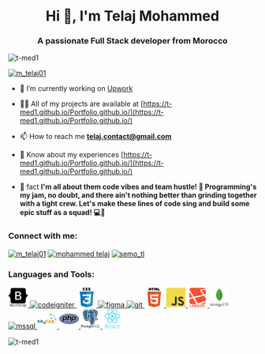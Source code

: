 <h1 align="center">Hi 👋, I'm Telaj Mohammed</h1>
<h3 align="center">A passionate Full Stack developer from Morocco</h3>
<img scr="https://github.com/t-med1/t-med1/assets/117160263/2f2f879e-e56f-4ab1-9467-ffe45b559150" align="right" width="400">
<p align="left"> <img src="https://komarev.com/ghpvc/?username=t-med1&label=Profile%20views&color=0e75b6&style=flat" alt="t-med1" /> </p>

<p align="left"> <a href="https://twitter.com/m_telaj01" target="blank"><img src="https://img.shields.io/twitter/follow/m_telaj01?logo=twitter&style=for-the-badge" alt="m_telaj01" /></a> </p>

- 🔭 I’m currently working on [Upwork](https://www.upwork.com/freelancers/~010fcc57ad5aa4ad2a)

- 👨‍💻 All of my projects are available at [https://t-med1.github.io/Portfolio.github.io/](https://t-med1.github.io/Portfolio.github.io/)

- 📫 How to reach me **telaj.contact@gmail.com**

- 📄 Know about my experiences [https://t-med1.github.io/Portfolio.github.io/](https://t-med1.github.io/Portfolio.github.io/)

- 🤝 fact **I'm all about them code vibes and team hustle! 🚀 Programming's my jam, no doubt, and there ain't nothing better than grinding together with a tight crew. Let's make these lines of code sing and build some epic stuff as a squad! 💻👊**

<h3 align="left">Connect with me:</h3>
<p align="left">
<a href="https://twitter.com/m_telaj01" target="blank"><img align="center" src="https://raw.githubusercontent.com/rahuldkjain/github-profile-readme-generator/master/src/images/icons/Social/twitter.svg" alt="m_telaj01" height="30" width="40" /></a>
<a href="https://www.linkedin.com/in/mohammed-telaj-420488264/" target="blank"><img align="center" src="https://raw.githubusercontent.com/rahuldkjain/github-profile-readme-generator/master/src/images/icons/Social/linked-in-alt.svg" alt="mohammed telaj" height="30" width="40" /></a>
<a href="https://www.instagram.com/__semotl/" target="blank"><img align="center" src="https://raw.githubusercontent.com/rahuldkjain/github-profile-readme-generator/master/src/images/icons/Social/instagram.svg" alt="semo_tl" height="30" width="40" /></a>
</p>

<h3 align="left">Languages and Tools:</h3>
<p align="left"> <a href="https://getbootstrap.com" target="_blank" rel="noreferrer"> <img src="https://raw.githubusercontent.com/devicons/devicon/master/icons/bootstrap/bootstrap-plain-wordmark.svg" alt="bootstrap" width="40" height="40"/> </a> <a href="https://codeigniter.com" target="_blank" rel="noreferrer"> <img src="https://cdn.worldvectorlogo.com/logos/codeigniter.svg" alt="codeigniter" width="40" height="40"/> </a> <a href="https://www.w3schools.com/css/" target="_blank" rel="noreferrer"> <img src="https://raw.githubusercontent.com/devicons/devicon/master/icons/css3/css3-original-wordmark.svg" alt="css3" width="40" height="40"/> </a> <a href="https://www.figma.com/" target="_blank" rel="noreferrer"> <img src="https://www.vectorlogo.zone/logos/figma/figma-icon.svg" alt="figma" width="40" height="40"/> </a> <a href="https://git-scm.com/" target="_blank" rel="noreferrer"> <img src="https://www.vectorlogo.zone/logos/git-scm/git-scm-icon.svg" alt="git" width="40" height="40"/> </a> <a href="https://www.w3.org/html/" target="_blank" rel="noreferrer"> <img src="https://raw.githubusercontent.com/devicons/devicon/master/icons/html5/html5-original-wordmark.svg" alt="html5" width="40" height="40"/> </a> <a href="https://developer.mozilla.org/en-US/docs/Web/JavaScript" target="_blank" rel="noreferrer"> <img src="https://raw.githubusercontent.com/devicons/devicon/master/icons/javascript/javascript-original.svg" alt="javascript" width="40" height="40"/> </a> <a href="https://laravel.com/" target="_blank" rel="noreferrer"> <img src="https://raw.githubusercontent.com/devicons/devicon/master/icons/laravel/laravel-plain-wordmark.svg" alt="laravel" width="40" height="40"/> </a> <a href="https://www.mongodb.com/" target="_blank" rel="noreferrer"> <img src="https://raw.githubusercontent.com/devicons/devicon/master/icons/mongodb/mongodb-original-wordmark.svg" alt="mongodb" width="40" height="40"/> </a> <a href="https://www.microsoft.com/en-us/sql-server" target="_blank" rel="noreferrer"> <img src="https://www.svgrepo.com/show/303229/microsoft-sql-server-logo.svg" alt="mssql" width="40" height="40"/> </a> <a href="https://www.mysql.com/" target="_blank" rel="noreferrer"> <img src="https://raw.githubusercontent.com/devicons/devicon/master/icons/mysql/mysql-original-wordmark.svg" alt="mysql" width="40" height="40"/> </a> <a href="https://www.php.net" target="_blank" rel="noreferrer"> <img src="https://raw.githubusercontent.com/devicons/devicon/master/icons/php/php-original.svg" alt="php" width="40" height="40"/> </a> <a href="https://www.postgresql.org" target="_blank" rel="noreferrer"> <img src="https://raw.githubusercontent.com/devicons/devicon/master/icons/postgresql/postgresql-original-wordmark.svg" alt="postgresql" width="40" height="40"/> </a> <a href="https://reactjs.org/" target="_blank" rel="noreferrer"> <img src="https://raw.githubusercontent.com/devicons/devicon/master/icons/react/react-original-wordmark.svg" alt="react" width="40" height="40"/> </a> </p>

<p><img align="center" src="https://github-readme-stats.vercel.app/api/top-langs?username=t-med1&show_icons=true&locale=en&layout=compact" alt="t-med1" /></p>
